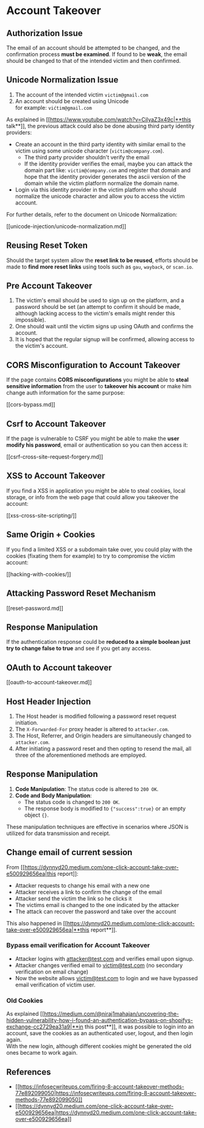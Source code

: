 # Account Takeover


## **Authorization Issue**

The email of an account should be attempted to be changed, and the confirmation process **must be examined**. If found to be **weak**, the email should be changed to that of the intended victim and then confirmed.

## **Unicode Normalization Issue**

1. The account of the intended victim `victim@gmail.com`
2. An account should be created using Unicode\
   for example: `vićtim@gmail.com`

As explained in [[https://www.youtube.com/watch?v=CiIyaZ3x49c|**this talk**]], the previous attack could also be done abusing third party identity providers:

- Create an account in the third party identity with similar email to the victim using some unicode character (`vićtim@company.com`).
  - The third party provider shouldn't verify the email
  - If the identity provider verifies the email, maybe you can attack the domain part like: `victim@ćompany.com` and register that domain and hope that the identity provider generates the ascii version of the domain while the victim platform normalize the domain name.
- Login via this identity provider in the victim platform who should normalize the unicode character and allow you to access the victim account.

For further details, refer to the document on Unicode Normalization:

[[unicode-injection/unicode-normalization.md]]

## **Reusing Reset Token**

Should the target system allow the **reset link to be reused**, efforts should be made to **find more reset links** using tools such as `gau`, `wayback`, or `scan.io`.

## **Pre Account Takeover**

1. The victim's email should be used to sign up on the platform, and a password should be set (an attempt to confirm it should be made, although lacking access to the victim's emails might render this impossible).
2. One should wait until the victim signs up using OAuth and confirms the account.
3. It is hoped that the regular signup will be confirmed, allowing access to the victim's account.

## **CORS Misconfiguration to Account Takeover**

If the page contains **CORS misconfigurations** you might be able to **steal sensitive information** from the user to **takeover his account** or make him change auth information for the same purpose:

[[cors-bypass.md]]

## **Csrf to Account Takeover**

If the page is vulnerable to CSRF you might be able to make the **user modify his password**, email or authentication so you can then access it:

[[csrf-cross-site-request-forgery.md]]

## **XSS to Account Takeover**

If you find a XSS in application you might be able to steal cookies, local storage, or info from the web page that could allow you takeover the account:

[[xss-cross-site-scripting/]]

## **Same Origin + Cookies**

If you find a limited XSS or a subdomain take over, you could play with the cookies (fixating them for example) to try to compromise the victim account:

[[hacking-with-cookies/]]

## **Attacking Password Reset Mechanism**

[[reset-password.md]]

## **Response Manipulation**

If the authentication response could be **reduced to a simple boolean just try to change false to true** and see if you get any access.

## OAuth to Account takeover

[[oauth-to-account-takeover.md]]

## Host Header Injection

1. The Host header is modified following a password reset request initiation.
2. The `X-Forwarded-For` proxy header is altered to `attacker.com`.
3. The Host, Referrer, and Origin headers are simultaneously changed to `attacker.com`.
4. After initiating a password reset and then opting to resend the mail, all three of the aforementioned methods are employed.

## Response Manipulation

1. **Code Manipulation**: The status code is altered to `200 OK`.
2. **Code and Body Manipulation**:
   - The status code is changed to `200 OK`.
   - The response body is modified to `{"success":true}` or an empty object `{}`.

These manipulation techniques are effective in scenarios where JSON is utilized for data transmission and receipt.

## Change email of current session

From [[https://dynnyd20.medium.com/one-click-account-take-over-e500929656ea|this report]]:

- Attacker requests to change his email with a new one
- Attacker receives a link to confirm the change of the email
- Attacker send the victim the link so he clicks it
- The victims email is changed to the one indicated by the attacker
- The attack can recover the password and take over the account

This also happened in [[https://dynnyd20.medium.com/one-click-account-take-over-e500929656ea|**this report**]].

### Bypass email verification for Account Takeover
- Attacker logins with attacker@test.com and verifies email upon signup.
- Attacker changes verified email to victim@test.com (no secondary verification on email change)
- Now the website allows victim@test.com to login and we have bypassed email verification of victim user.

### Old Cookies

As explained [[https://medium.com/@niraj1mahajan/uncovering-the-hidden-vulnerability-how-i-found-an-authentication-bypass-on-shopifys-exchange-cc2729ea31a9|**in this post**]], it was possible to login into an account, save the cookies as an authenticated user, logout, and then login again.\
With the new login, although different cookies might be generated the old ones became to work again.

## References

- [[https://infosecwriteups.com/firing-8-account-takeover-methods-77e892099050|https://infosecwriteups.com/firing-8-account-takeover-methods-77e892099050]]
- [[https://dynnyd20.medium.com/one-click-account-take-over-e500929656ea|https://dynnyd20.medium.com/one-click-account-take-over-e500929656ea]]


